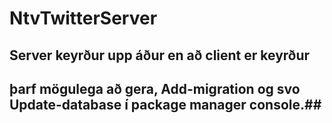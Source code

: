 # NtvTwitterServer

## Server keyrður upp áður en að client er keyrður ##
## þarf mögulega að gera, Add-migration og svo Update-database í package manager console.##

